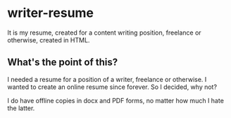 # writer-resume
It is my resume, created for a content writing position, freelance or otherwise, created in HTML.

## What's the point of this?

I needed a resume for a position of a writer, freelance or otherwise. I wanted to create an online resume since forever. So I decided, why not?

I do have offline copies in docx and PDF forms, no matter how much I hate the latter.